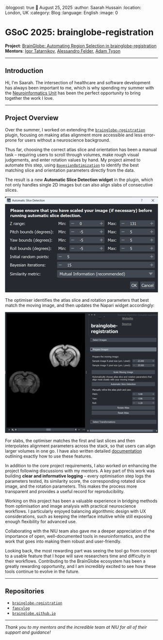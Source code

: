 :blogpost: true
:date: August 25, 2025
:author: Saarah Hussain
:location: London, UK
:category: Blog
:language: English
:image: 0

# GSoC 2025: brainglobe-registration

**Project**: [BrainGlobe: Automating Region Selection in brainglobe-registration](https://summerofcode.withgoogle.com/programs/2025/projects/7Xk4Fl7t) <br>
**Mentors**: [Igor Tatarnikov](https://github.com/IgorTatarnikov), [Alessandro Felder](https://github.com/alessandrofelder), [Adam Tyson](https://github.com/adamltyson)

---

## Introduction

Hi, I'm Saarah. The intersection of healthcare and software development has
always been important to me, which is why spending my summer with the
[Neuroinformatics Unit](https://github.com/neuroinformatics-unit)
has been the perfect opportunity to bring together the work I love.

---

## Project Overview

Over the summer, I worked on extending the 
[`brainglobe-registration`](https://github.com/brainglobe/brainglobe-registration)
plugin, focusing on making atlas alignment more accessible and less 
error-prone for users without a neuroscience background.

Thus far, choosing the correct atlas slice and orientation has been a manual 
task – requiring users to scroll through volumes, make rough visual 
judgements, and enter rotation values by hand. My project aimed to automate 
this step, using 
[`BayesianOptimization`](https://github.com/bayesian-optimization/BayesianOptimization) 
to identify the best matching slice and orientation parameters directly 
from the data.

The result is a new **Automatic Slice Detection widget** in the plugin, which 
not only handles single 2D images but can also align slabs of consecutive 
slices. 

![img_1.png](slice_detection_widget.png)

The optimiser identifies the atlas slice and rotation parameters that best 
match the moving image, and then updates the Napari widget accordingly:

![img.png](post_slice_detection_screenshot.png)

For slabs, the optimiser matches the first and last slices and then 
interpolates alignment parameters across the stack, so that users can align 
larger volumes in one go. I have also written detailed 
[documentation](https://github.com/brainglobe/brainglobe.github.io/pull/362/files?short_path=61a3e19) 
outlining exactly how to use these features.

In addition to the core project requirements, I also worked on enhancing the 
project following discussions with my mentors. A key part of this work was 
building **clear and informative logging** – every optimisation step logs 
the parameters tested, its similarity score, the corresponding rotated slice 
image, and the rotation parameters. This makes the process more transparent 
and provides a useful record for reproducibility.

Working on this project has been a valuable experience in bridging methods 
from optimisation and image analysis with practical neuroscience workflows. 
I particularly enjoyed balancing algorithmic design with UX considerations, 
such as keeping the interface intuitive while still exposing enough 
flexibility for advanced use.  

Collaborating with the NIU team also gave me a deeper appreciation of the 
importance of open, well-documented tools in neuroinformatics, and the work 
that goes into making them robust and user-friendly.

Looking back, the most rewarding part was seeing the tool go from concept to 
a usable feature that I hope will save researchers time and difficulty in 
their workflows. Contributing to the BrainGlobe ecosystem has been a greatly 
rewarding opportunity, and I am incredibly excited to see how these tools 
continue to evolve in the future.

---

## Repositories

- [`brainglobe-registration`](https://github.com/brainglobe/brainglobe-registration)
- [`fancylog`](https://github.com/neuroinformatics-unit/fancylog)
- [`brainglobe.github.io`](https://github.com/brainglobe/brainglobe.github.io/)

---

*Thank you to my mentors and the incredible team at NIU for all of their support and guidance!*